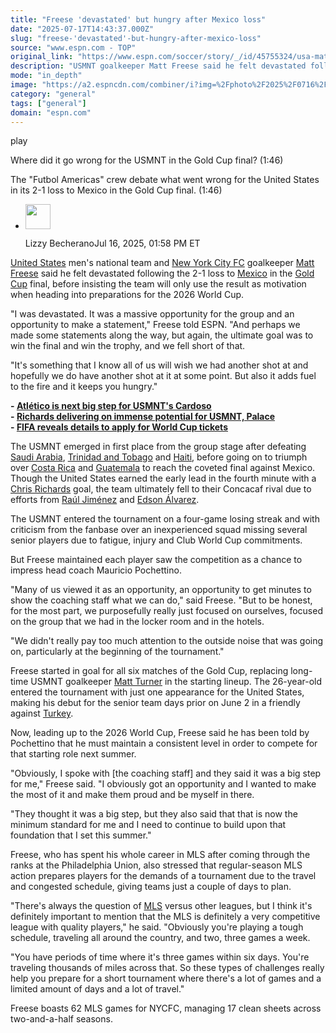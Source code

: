 ```yaml
---
title: "Freese 'devastated' but hungry after Mexico loss"
date: "2025-07-17T14:43:37.000Z"
slug: "freese-'devastated'-but-hungry-after-mexico-loss"
source: "www.espn.com - TOP"
original_link: "https://www.espn.com/soccer/story/_/id/45755324/usa-matt-freese-devastated-mexico-gold-cup-final-world-cup"
description: "USMNT goalkeeper Matt Freese said he felt devastated following the Gold Cup final loss to Mexico, but insists it will be motivation for the World Cup."
mode: "in_depth"
image: "https://a2.espncdn.com/combiner/i?img=%2Fphoto%2F2025%2F0716%2Fr1519869_1296x729_16%2D9.jpg"
category: "general"
tags: ["general"]
domain: "espn.com"
---
```

<div id="readability-page-1" class="page"><div data-video="watch,640,360,45686384" data-cerebro-id="686b2aa4a4ff7b00717feadd" data-title="Where did it go wrong for the USMNT in the Gold Cup final?" data-source="espn"><div><picture><source srcset="https://a.espncdn.com/combiner/i?img=%2Fmedia%2Fmotion%2F2025%2F0706%2Fdm_250706_futbol_americas_usmnt%2Fdm_250706_futbol_americas_usmnt.jpg&amp;w=943&amp;h=530&amp;cquality=80&amp;format=jpg" media="(min-width: 376px)"><source srcset="https://a.espncdn.com/combiner/i?img=%2Fmedia%2Fmotion%2F2025%2F0706%2Fdm_250706_futbol_americas_usmnt%2Fdm_250706_futbol_americas_usmnt.jpg&amp;w=375&amp;cquality=80, https://a.espncdn.com/combiner/i?img=%2Fmedia%2Fmotion%2F2025%2F0706%2Fdm_250706_futbol_americas_usmnt%2Fdm_250706_futbol_americas_usmnt.jpg&amp;w=750&amp;cquality=40&amp;format=jpg 2x" media="(max-width: 375px)"></picture><p><span data-id="45686384">play</span></p></div><figcaption><div><p><span>Where did it go wrong for the USMNT in the Gold Cup final? (1:46)</span></p><p>The "Futbol Americas" crew debate what went wrong for the United States in its 2-1 loss to Mexico in the Gold Cup final. (1:46)</p></div></figcaption></div><div><div><ul><li><p><img src="https://a.espncdn.com/combiner/i?img=/i/columnists/espn_generic_m.jpg&amp;h=80&amp;w=80&amp;scale=crop" alt="" width="40" height="40"></p><p>Lizzy Becherano<span>Jul 16, 2025, 01:58 PM ET</span></p></li></ul></div><p><a data-clubhouse-guid="e6b65d49-258c-b730-b7db-df75c6b1f714" href="https://www.espn.com/soccer/team?id=660">United States</a> men's national team and <a data-clubhouse-guid="d902d6f8-8673-29e3-15d9-3ef4c12ce9d0" href="https://www.espn.com/soccer/team?id=17606">New York City FC</a> goalkeeper <a href="https://www.espn.com/soccer/player/_/id/252974/matthew-freese">Matt Freese</a> said he felt devastated following the 2-1 loss to <a data-clubhouse-guid="9e213fae-5b9d-d331-8b4b-33abdaf57b4f" href="https://www.espn.com/soccer/team?id=203">Mexico</a> in the <a data-league-guid="64cf0d9a-e3a9-33b1-a6ad-64639a8bb51d" href="https://www.espn.com/soccer/league/_/name/CONCACAF.GOLD">Gold Cup</a> final, before insisting the team will only use the result as motivation when heading into preparations for the 2026 World Cup.</p><p>"I was devastated. It was a massive opportunity for the group and an opportunity to make a statement," Freese told ESPN. "And perhaps we made some statements along the way, but again, the ultimate goal was to win the final and win the trophy, and we fell short of that.</p><p>"It's something that I know all of us will wish we had another shot at and hopefully we do have another shot at it at some point. But also it adds fuel to the fire and it keeps you hungry."</p><p><strong>- <a href="https://www.espn.com/soccer/story/_/id/45479116/atletico-just-another-big-step-usmnts-johnny-cardoso">Atlético is next big step for USMNT's Cardoso</a><br>
- <a href="https://www.espn.com/soccer/story/_/id/45745975/chris-richards-delivering-immense-potential-usmnt-crystal-palace">Richards delivering on immense potential for USMNT, Palace</a><br>
- <a href="https://www.espn.com/soccer/story/_/id/45747125/fifa-world-cup-2026-tickets-sale-date-apply">FIFA reveals details to apply for World Cup tickets</a></strong></p><p>The USMNT emerged in first place from the group stage after defeating <a data-clubhouse-guid="a0bc2139-6270-6732-54a7-a49929b07c85" href="https://www.espn.com/soccer/team?id=655">Saudi Arabia</a>, <a data-clubhouse-guid="85fe7d64-ada4-f855-b8e4-d4f412fe3d69" href="https://www.espn.com/soccer/team?id=2627">Trinidad and Tobago</a> and <a data-clubhouse-guid="66789dc9-a09d-5ee7-ac6a-dca73c3ed88d" href="https://www.espn.com/soccer/team?id=2654">Haiti</a>, before going on to triumph over <a data-clubhouse-guid="e5634dd3-9e30-11c9-8952-63aca732fd79" href="https://www.espn.com/soccer/team?id=214">Costa Rica</a> and <a data-clubhouse-guid="ed482508-2af0-53eb-82c6-437801c4c468" href="https://www.espn.com/soccer/team?id=2652">Guatemala</a> to reach the coveted final against Mexico. Though the United States earned the early lead in the fourth minute with a <a data-player-guid="3453ed78-cb11-e82f-316d-509c9ef6372a" href="http://espn.com/soccer/player/_/id/272585/chris-richards">Chris Richards</a> goal, the team ultimately fell to their Concacaf rival due to efforts from <a data-player-guid="aa2d1dd3-cef0-1f75-9e2a-69a395a1d82c" href="http://espn.com/soccer/player/_/id/167060/raul-jimenez">Raúl Jiménez</a> and <a data-player-guid="4a07bb00-f93c-ea1b-9392-35ced8638c9d" href="http://espn.com/soccer/player/_/id/241627/edson-alvarez">Edson Álvarez</a>.</p><p>The USMNT entered the tournament on a four-game losing streak and with criticism from the fanbase over an inexperienced squad missing several senior players due to fatigue, injury and Club World Cup commitments.</p><p>But Freese maintained each player saw the competition as a chance to impress head coach Mauricio Pochettino.</p><p>"Many of us viewed it as an opportunity, an opportunity to get minutes to show the coaching staff what we can do," said Freese. "But to be honest, for the most part, we purposefully really just focused on ourselves, focused on the group that we had in the locker room and in the hotels.</p><p>"We didn't really pay too much attention to the outside noise that was going on, particularly at the beginning of the tournament."</p><p>Freese started in goal for all six matches of the Gold Cup, replacing long-time USMNT goalkeeper <a data-player-guid="878117f8-9033-3976-be0f-11ca78bd2597" href="http://espn.com/soccer/player/_/id/303794/matt-turner">Matt Turner</a> in the starting lineup. The 26-year-old entered the tournament with just one appearance for the United States, making his debut for the senior team days prior on June 2 in a friendly against <a data-clubhouse-guid="e83058ba-378d-6837-d3f9-293eca20f889" href="https://www.espn.com/soccer/team?id=465">Turkey</a>.</p><p>Now, leading up to the 2026 World Cup, Freese said he has been told by Pochettino that he must maintain a consistent level in order to compete for that starting role next summer.</p><p>"Obviously, I spoke with [the coaching staff] and they said it was a big step for me," Freese said. "I obviously got an opportunity and I wanted to make the most of it and make them proud and be myself in there.</p><p>"They thought it was a big step, but they also said that that is now the minimum standard for me and I need to continue to build upon that foundation that I set this summer."</p><p>Freese, who has spent his whole career in MLS after coming through the ranks at the Philadelphia Union, also stressed that regular-season MLS action prepares players for the demands of a tournament due to the travel and congested schedule, giving teams just a couple of days to plan.</p><p>"There's always the question of <a data-league-guid="d9d3698e-67b3-3ca5-9eb4-f23b8e19a464" href="https://www.espn.com/soccer/league/_/name/USA.1">MLS</a> versus other leagues, but I think it's definitely important to mention that the MLS is definitely a very competitive league with quality players," he said. "Obviously you're playing a tough schedule, traveling all around the country, and two, three games a week.</p><p>"You have periods of time where it's three games within six days. You're traveling thousands of miles across that. So these types of challenges really help you prepare for a short tournament where there's a lot of games and a limited amount of days and a lot of travel."</p><p>Freese boasts 62 MLS games for NYCFC, managing 17 clean sheets across two-and-a-half seasons.</p>
</div></div>